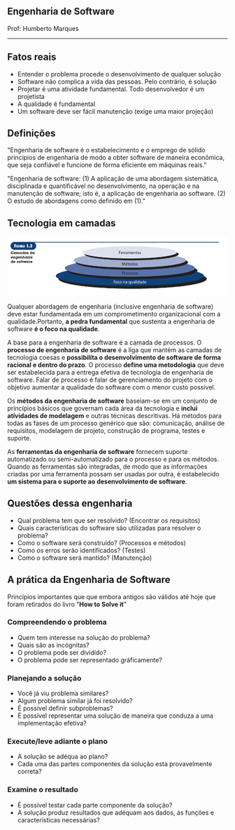 ## Engenharia de Software

Prof: Humberto Marques

----

## Fatos reais
- Entender o problema procede o desenvolvimento de qualquer solução
- Software não complica a vida das pessoas. Pelo contrário, é solução
- Projetar é uma atividade fundamental. Todo desenvolvedor é um projetista
- A qualidade é fundamental
- Um software deve ser fácil manutenção (exige uma maior projeção)

## Definições

"Engenharia de software é o estabelecimento e o emprego de sólido princípios de engenharia de modo a obter software de maneira econômica, que seja confiável e funcione de forma eficiente em máquinas reais."

"Engenharia de software: (1) A aplicação de uma abordagem sistemática, disciplinada e quantificável no desenvolvimento, na operação e na manutenção de software; isto é, a aplicação de engenharia ao software. (2) O estudo de abordagens como definido em (1)."

## Tecnologia em camadas

![Camadas da engenharia de software](../../assets/camadas_engenharia_de_software.png)

Qualquer abordagem de engenharia (inclusive engenharia de software) deve estar fundamentada em um comprometimento organizacional com a qualidade.Portanto, **a pedra fundamental** que sustenta a engenharia de software **é o foco na qualidade**.

A base para a engenharia de software é a camada de processos. O **processo de engenharia de software** é a liga que mantém as camadas de tecnologia coesas e **possibilita o desenvolvimento de software de forma racional e dentro do prazo**. O processo **define uma metodologia** que deve ser estabelecida para a entrega efetiva de tecnologia de engenharia de software. Falar de processo é falar de gerenciamento do projeto com o objetivo aumentar a qualidade do software com o menor custo possível.

Os **métodos da engenharia de software** baseiam-se em um conjunto de princípios básicos que governam cada área da tecnologia e **inclui atividades de modelagem** e outras técnicas descritivas. Há métodos para todas as fases de um processo genérico que são: comunicação, análise de requisitos, modelagem de projeto, construção de programa, testes e suporte.

As **ferramentas da engenharia de software** fornecem suporte automatizado ou semi-automatizado para o processo e para os métodos. Quando as ferramentas são integradas, de modo que as informações criadas por uma ferramenta possam ser usadas por outra, é estabelecido **um sistema para o suporte ao desenvolvimento de software**.

## Questões dessa engenharia
- Qual problema tem que ser resolvido? (Encontrar os requisitos)
- Quais características do software são utilizadas para resolver o problema?
- Como o software será construído? (Processos e métodos)
- Como os erros serão identificados? (Testes)
- Como o software será mantido? (Manutenção)

## A prática da Engenharia de Software

Princípios importantes que que embora antigos são válidos até hoje que foram retirados do livro "**How to Solve it**"

### Compreendendo o problema
- Quem tem interesse na solução do problema?
- Quais são as incógnitas?
- O problema pode ser dividído?
- O problema pode ser representado gráficamente? 

### Planejando a solução
- Você já viu problema similares?
- Algum problema similar já foi resolvido?
- É possível definir subproblemas?
- É possível representar uma solução de maneira que conduza a uma implementação efetiva?

### Execute/leve adiante o plano
- A solução se adéqua ao plano?
- Cada uma das partes componentes da solução esta provavelmente correta?

### Examine o resultado
- É possível testar cada parte componente da solução?
- A solução produz resultados que adéquam aos dados, ás funções e características necessárias?